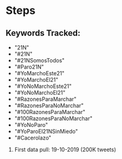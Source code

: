# Steps 

## Keywords Tracked:

- "21N"
- "#21N" 
- "#21NSomosTodos"
- "#Paro21N"
- "#YoMarchoEste21"
- "#YoMarchoEl21"
- "#YoNoMarchoEste21"
- "#YoNoMarchoEl21"
- "#RazonesParaMarchar"
- "#RazonesParaNoMarchar"
- "#100RazonesParaMarchar" 
- "#100RazonesParaNoMarchar" 
- "#YoNoParo"
- "#YoParoEl21NSinMiedo"
- "#Cacerolazo"

1. First data pull: 19-10-2019 (200K tweets)
